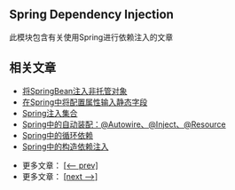 ## Spring Dependency Injection

此模块包含有关使用Spring进行依赖注入的文章

## 相关文章

+ [将SpringBean注入非托管对象](docs/将SpringBean注入非托管对象.md)
+ [在Spring中将配置属性输入静态字段](docs/在Spring中将配置属性输入静态字段.md)
+ [Spring注入集合](docs/Spring注入集合.md)
+ [Spring中的自动装配：@Autowire、@Inject、@Resource](docs/Spring中的自动装配-@Autowire-@Inject-@Resource.md)
+ [Spring中的循环依赖](docs/Spring中的循环依赖.md)
+ [Spring中的构造依赖注入](docs/Spring中的构造依赖注入.md)

- 更多文章： [[<-- prev]](../spring-di-1/README.md)
- 更多文章： [[next -->]](../spring-di-3/README.md)